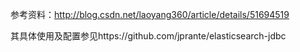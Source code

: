 参考资料：http://blog.csdn.net/laoyang360/article/details/51694519

其具体使用及配置参见https://github.com/jprante/elasticsearch-jdbc